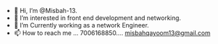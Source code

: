 - 👋 Hi, I’m @Misbah-13.
- 👀 I’m interested in front end development and networking.
- 🌱 I’m Currently working as a network Engineer.
- 📫 How to reach me ... 7006168850.... misbahqayoom13@gmail.com

<!---
Misbah-13/Misbah-13 is a ✨ special ✨ repository because its `README.md` (this file) appears on your GitHub profile.
You can click the Preview link to take a look at your changes.
--->
